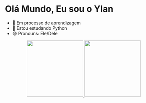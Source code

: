 # Olá Mundo, Eu sou o Ylan

- 🔭 Em processo de aprendizagem
- 🌱 Estou estudando Python 
- 😄 Pronouns: Ele/Dele

<div align="center">
  <a href="https://github.com/Ylanvsilva">
  <img height="180em" src="https://github-readme-stats.vercel.app/api?username=Ylanvsilva&show_icons=true&theme=dark&include_all_commits=true&count_private=true"/>
  <img height="180em" src="https://github-readme-stats.vercel.app/api/top-langs/?username=Ylanvsilva&layout=compact&langs_count=7&theme=dark"/>
</div>
